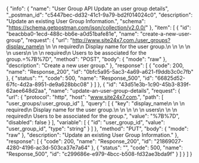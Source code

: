 {
  "info": {
    "name": "User Group API Update an user group details",
    "_postman_id": "c5447bec-dd32-41c1-9a79-bd2f014024c0",
    "description": "Update an existing User Group Information.",
    "schema": "https://schema.getpostman.com/json/collection/v2.0.0/"
  },
  "item": [
    {
      "id": "beacbba0-1ecd-488c-bb6e-a0d51bafe81e",
      "name": "create-a-new-user-group",
      "request": {
        "url": "http://www.site24x7.com./user_groups?display_name\n        \n        \n            required\n            Display name for the user group.\n        \n    \n    \n        \n        users\n        \n        \n            required\n            Users to be associated for the group.=%7B%7D",
        "method": "POST",
        "body": {
          "mode": "raw"
        },
        "description": "Create a new user group."
      },
      "response": [
        {
          "code": 200,
          "name": "Response_200",
          "id": "0bfc5a95-5ac3-4a69-a621-f9ddb3c0c7fb"
        },
        {
          "status": "",
          "code": 500,
          "name": "Response_500",
          "id": "66825d52-67fc-4d2a-8951-de9a628bbc08"
        }
      ]
    },
    {
      "id": "43d51e3b-1c90-45b3-839f-62aee648d2aa",
      "name": "update-an-user-group-details",
      "request": {
        "url": {
          "protocol": "http",
          "host": "www.site24x7.com.",
          "path": [
            "user_groups/:user_group_id"
          ],
          "query": [
            {
              "key": "display_name\n        \n        \n            required\n            Display name for the user group.\n        \n    \n    \n        \n        users\n        \n        \n            required\n            Users to be associated for the group.",
              "value": "%7B%7D",
              "disabled": false
            }
          ],
          "variable": [
            {
              "id": "user_group_id",
              "value": "user_group_id",
              "type": "string"
            }
          ]
        },
        "method": "PUT",
        "body": {
          "mode": "raw"
        },
        "description": "Update an existing User Group Information."
      },
      "response": [
        {
          "code": 200,
          "name": "Response_200",
          "id": "21869027-4280-4196-ac3d-503ca37e7a64"
        },
        {
          "status": "",
          "code": 500,
          "name": "Response_500",
          "id": "c299686e-e979-4bcc-b508-fd32ae3bda9f"
        }
      ]
    }
  ]
}